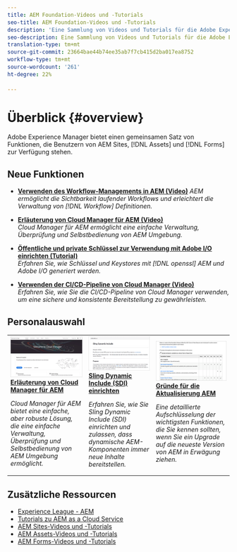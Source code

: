 ```yaml
---
title: AEM Foundation-Videos und -Tutorials
seo-title: AEM Foundation-Videos und -Tutorials
description: 'Eine Sammlung von Videos und Tutorials für die Adobe Experience Manager Foundation. '
seo-description: Eine Sammlung von Videos und Tutorials für die Adobe Experience Manager Foundation
translation-type: tm+mt
source-git-commit: 23664bae44b74ee35ab7f7cb415d2ba017ea8752
workflow-type: tm+mt
source-wordcount: '261'
ht-degree: 22%

---
```



# Überblick {#overview}

Adobe Experience Manager bietet einen gemeinsamen Satz von Funktionen, die Benutzern von AEM Sites, [!DNL Assets] und [!DNL Forms] zur Verfügung stehen.

## Neue Funktionen

* **[Verwenden des Workflow-Managements in AEM (Video)](./workflow/use-workflow-management.md)**
   *AEM ermöglicht die Sichtbarkeit laufender Workflows und erleichtert die Verwaltung von  [!DNL Workflow] Definitionen.*

* **[Erläuterung von Cloud Manager für AEM (Video)](./cloud-manager/understand-cloud-manager-for-aem.md)**\
   *Cloud Manager für AEM ermöglicht eine einfache Verwaltung, Überprüfung und Selbstbedienung von AEM Umgebung.*

* **[Öffentliche und private Schlüssel zur Verwendung mit Adobe I/O einrichten (Tutorial)](./authentication/set-up-public-private-keys-for-use-with-aem-and-adobe-io.md)**\
   *Erfahren Sie, wie Schlüssel und Keystores mit  [!DNL openssl] AEM und Adobe I/O generiert werden.*

* **[Verwenden der CI/CD-Pipeline von Cloud Manager (Video)](./cloud-manager/use-the-cicd-pipeline-in-cloud-manager-for-aem.md)**\
   *Erfahren Sie, wie Sie die CI/CD-Pipeline von Cloud Manager verwenden, um eine sichere und konsistente Bereitstellung zu gewährleisten.*

## Personalauswahl

<table>
<tr>
  <td>
    <a href="./cloud-manager/understand-cloud-manager-for-aem.md">
    <img alt="Erläuterung von Cloud Manager für AEM" src="./cloud-manager/assets/understand-cloud-manager-for-aem/thumbnail.png" />
    </a>
    <div>
     <a href="./cloud-manager/understand-cloud-manager-for-aem.md">
    <strong>Erläuterung von Cloud Manager für AEM</strong>
    </a>
    </div>
    <p>
    <em>Cloud Manager für AEM bietet eine einfache, aber robuste Lösung, die eine einfache Verwaltung, Überprüfung und Selbstbedienung von AEM Umgebung ermöglicht.</em>
    <p>
  </td>
   <td>
    <a href="./development/set-up-sling-dynamic-include.md">
    <img alt="Sling Dynamic Include (SDI) einrichten" src="./development/assets/set-up-sling-dynamic-include/thumbnail.png" />
    </a>
     <div>
     <a href="./development/set-up-sling-dynamic-include.md">
    <strong>Sling Dynamic Include (SDI) einrichten</strong>
    </a>
    </div>
    <p>
    <em>Erfahren Sie, wie Sie Sling Dynamic Include (SDI) einrichten und zulassen, dass dynamische AEM-Komponenten immer neue Inhalte bereitstellen.</em>
    <p>
  </td>
  <td>
    <a href="./administration/understand-reasons-to-upgrade.md">
    <img alt="Gründe für die Aktualisierung der AEM" src="./administration/assets/understand-reasons-to-upgrade/thumbnail.png" />
    </a>
    <div>
    <a href="./administration/understand-reasons-to-upgrade.md">
    <strong>Gründe für die Aktualisierung AEM</strong>
    </a>
    </div>
    <p>
    <em>Eine detaillierte Aufschlüsselung der wichtigsten Funktionen, die Sie kennen sollten, wenn Sie ein Upgrade auf die neueste Version von AEM in Erwägung ziehen.</em>
    </p>
  </td>
</tr>
</table>

## Zusätzliche Ressourcen

* [Experience League - AEM](https://experienceleague.adobe.com/#recommended/solutions/experience-manager)
* [Tutorials zu AEM as a Cloud Service](/help/cloud-service/overview.md)
* [AEM Sites-Videos und -Tutorials](/help/sites/overview.md)
* [AEM Assets-Videos und -Tutorials](/help/assets/overview.md)
* [AEM Forms-Videos und -Tutorials](/help/forms/overview.md)
